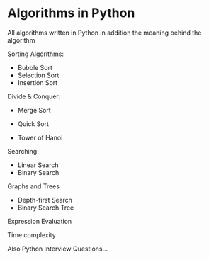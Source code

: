 # Algorithms in Python
All algorithms written in Python in addition the meaning behind the algorithm

 Sorting Algorithms:
- Bubble Sort
- Selection Sort
- Insertion Sort

 Divide & Conquer:
- Merge Sort
- Quick Sort

- Tower of Hanoi

 Searching:
 - Linear Search
 - Binary Search
 
 Graphs and Trees
 - Depth-first Search
 - Binary Search Tree
 
 Expression Evaluation
 
 Time complexity
 
 
 Also Python Interview Questions...
